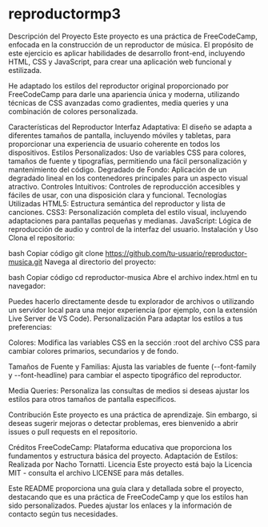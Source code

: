 # reproductormp3

Descripción del Proyecto
Este proyecto es una práctica de FreeCodeCamp, enfocada en la construcción de un reproductor de música. El propósito de este ejercicio es aplicar habilidades de desarrollo front-end, incluyendo HTML, CSS y JavaScript, para crear una aplicación web funcional y estilizada.

He adaptado los estilos del reproductor original proporcionado por FreeCodeCamp para darle una apariencia única y moderna, utilizando técnicas de CSS avanzadas como gradientes, media queries y una combinación de colores personalizada.

Características del Reproductor
Interfaz Adaptativa: El diseño se adapta a diferentes tamaños de pantalla, incluyendo móviles y tabletas, para proporcionar una experiencia de usuario coherente en todos los dispositivos.
Estilos Personalizados: Uso de variables CSS para colores, tamaños de fuente y tipografías, permitiendo una fácil personalización y mantenimiento del código.
Degradado de Fondo: Aplicación de un degradado lineal en los contenedores principales para un aspecto visual atractivo.
Controles Intuitivos: Controles de reproducción accesibles y fáciles de usar, con una disposición clara y funcional.
Tecnologías Utilizadas
HTML5: Estructura semántica del reproductor y lista de canciones.
CSS3: Personalización completa del estilo visual, incluyendo adaptaciones para pantallas pequeñas y medianas.
JavaScript: Lógica de reproducción de audio y control de la interfaz del usuario.
Instalación y Uso
Clona el repositorio:

bash
Copiar código
git clone https://github.com/tu-usuario/reproductor-musica.git
Navega al directorio del proyecto:

bash
Copiar código
cd reproductor-musica
Abre el archivo index.html en tu navegador:

Puedes hacerlo directamente desde tu explorador de archivos o utilizando un servidor local para una mejor experiencia (por ejemplo, con la extensión Live Server de VS Code).
Personalización
Para adaptar los estilos a tus preferencias:

Colores: Modifica las variables CSS en la sección :root del archivo CSS para cambiar colores primarios, secundarios y de fondo.

Tamaños de Fuente y Familias: Ajusta las variables de fuente (--font-family y --font-headline) para cambiar el aspecto tipográfico del reproductor.

Media Queries: Personaliza las consultas de medios si deseas ajustar los estilos para otros tamaños de pantalla específicos.

Contribución
Este proyecto es una práctica de aprendizaje. Sin embargo, si deseas sugerir mejoras o detectar problemas, eres bienvenido a abrir issues o pull requests en el repositorio.

Créditos
FreeCodeCamp: Plataforma educativa que proporciona los fundamentos y estructura básica del proyecto.
Adaptación de Estilos: Realizada por Nacho Tornatti.
Licencia
Este proyecto está bajo la Licencia MIT - consulta el archivo LICENSE para más detalles.

Este README proporciona una guía clara y detallada sobre el proyecto, destacando que es una práctica de FreeCodeCamp y que los estilos han sido personalizados. Puedes ajustar los enlaces y la información de contacto según tus necesidades.







